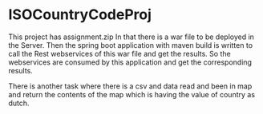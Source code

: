 # ISOCountryCodeProj
This project has assignment.zip
In that there is a war file to be deployed in the Server.
Then the spring boot application with maven build is written to call the Rest webservices of this war file and get the results.
So the webservices are consumed by this application and get the corresponding results.

There is another task where there is a csv and data read and been in map and 
return the contents of the map which is having the value of country as dutch.
